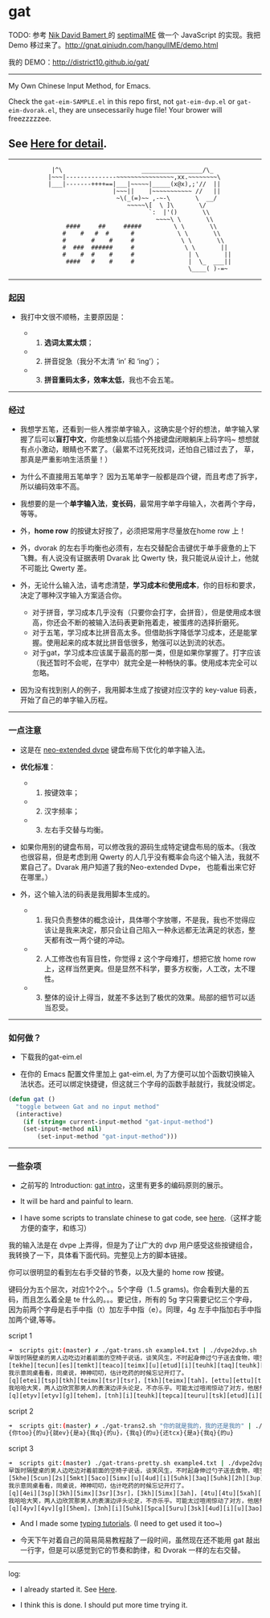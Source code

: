gat
===


TODO: 参考 [Nik David Bamert ](http://ndb.io/) 的 [septimaIME](http://ndb.io/#!projects/septimaIME) 做一个 JavaScript 的实现。我把 Demo 移过来了。http://gnat.qiniudn.com/hangulIME/demo.html

我的 DEMO：<http://district10.github.io/gat/>

---

My Own Chinese Input Method, for Emacs.

Check the `gat-eim-SAMPLE.el` in this repo first, not `gat-eim-dvp.el` or `gat-eim-dvorak.el`, they are unsecessarily huge file! Your brower will freezzzzzee.

## See [Here for detail][misc-gat].

---

```
            |^\                      _________________/\_
           |~~~|--------------~~~~~~~~~~~~~~~~,xx.~~~~~~~~\
           |___|-------++++==|___|~~~~~|_____(x@x),;'//  ||
                             |~~~||    |~~~~~~~~~~~ //   ||
                              ~\(_(=)~~ ,-~-\       \  __/
                                 ~~~~~\[  \ ]\       \/
                                       `:  |'()       \\
                                         ~~~~\ \       \\
                ####     ##     #####         \ \       \\
               #    #   #  #      #            \ \       \\
               #       #    #     #             \ \       \\
               #  ###  ######     #              \ \       ||
               #    #  #    #     #               | \       ||
                ####   #    #     #               |  \_  ___||
                                                  \____( )-=~
```


---

### 起因

- 我打中文很不顺畅，主要原因是：

	 - 1. **选词太累太烦**；
	 - 2. 拼音捉急（我分不太清 ‘in’ 和 ‘ing’）；
	 - 3. **拼音重码太多，效率太低**，我也不会五笔。


---

### 经过

- 我想学五笔，还看到一些人推崇单字输入，这确实是个好的想法，单字输入掌握了后可以**盲打中文**，你能想象以后插个外接键盘闭眼躺床上码字吗~ 想想就有点小激动，眼睛也不累了。（最累不过死死找词，还怕自己错过去了， 草，那真是严重影响生活质量！）

- 为什么不直接用五笔单字？ 因为五笔单字一般都是四个键，而且考虑了拆字，所以编码效率不高。

- 我想要的是一个**单字输入法**，**变长码**，最常用字单字母输入，次者两个字母，等等。

- 外，**home row** 的按键太好按了，必须把常用字尽量放在home row 上！

- 外，dvorak 的左右手均衡也必须有，左右交替配合击键优于单手疲惫的上下飞舞。有人说没有证据表明 Dvarak 比 Qwerty 快，我只能说从设计上，他就不可能比 Qwerty 差。

- 外，无论什么输入法，请考虑清楚，**学习成本**和**使用成本**，你的目标和要求，决定了哪种汉字输入方案适合你。
     - 对于拼音，学习成本几乎没有（只要你会打字，会拼音），但是使用成本很高，你还会不断的被输入法码表更新拖着走，被蛋疼的选择折磨死。
     - 对于五笔，学习成本比拼音高太多。但借助拆字降低学习成本，还是能掌握。使用起来的成本就比拼音低很多，勉强可以达到流的状态。
	 - 对于gat，学习成本应该属于最高的那一类，但是如果你掌握了。打字应该（我还暂时不会呢，在学中）就完全是一种畅快的事。使用成本完全可以忽略。

- 因为没有找到别人的例子，我用脚本生成了按键对应汉字的 key-value 码表，开始了自己的单字输入历程。



---

### 一点注意

- 这是在 [neo-extended dvpe][neo-dvpe] 键盘布局下优化的单字输入法。

- **优化标准**：
    - 1. 按键效率；
    - 2. 汉字频率；
    - 3. 左右手交替与均衡。

- 如果你用别的键盘布局，可以修改我的源码生成特定键盘布局的版本。（我改也很容易，但是考虑到用 Qwerty 的人几乎没有概率会鸟这个输入法，我就不累自己了。Dvarak 用户知道了我的Neo-extended Dvpe， 也能看出来它好在哪里。）

- 外，这个输入法的码表是我用脚本生成的。
    - 1. 我只负责整体的概念设计，具体哪个字放哪，不是我，我也不觉得应该让是我来决定，那只会让自己陷入一种永远都无法满足的状态，整天都有改一两个键的冲动。
    - 2. 人工修改也有盲目性，你觉得 z 这个字母难打，想把它放 home row 上，这样当然更爽。但是显然不科学，要多方权衡，人工改，太不理性。
    - 3. 整体的设计上得当，就差不多达到了极优的效果。局部的细节可以适当忍受。


---

### 如何做？

- 下载我的gat-eim.el

- 在你的 Emacs 配置文件里加上 gat-eim.el, 为了方便可以加个函数切换输入法状态。还可以绑定快捷键，但这就三个字母的函数手敲就行，我就没绑定。

``` lisp
(defun gat ()
  "toggle between Gat and no input method"
  (interactive)
    (if (string= current-input-method "gat-input-method")
	(set-input-method nil)
        (set-input-method "gat-input-method")))
```



---

### 一些杂项

- 之前写的 Introduction: [gat intro][gat-intro]，这里有更多的编码原则的展示。

- It will be hard and painful to learn.

- I have some scripts to translate chinese to gat code, see [here][gat-trans].（这样才能方便的查字，和练习）

我的输入法是在 dvpe 上弄得，但是为了让广大的 dvp 用户感受这些按键组合，我转换了一下，具体看下面代码。完整见上方的脚本链接。

你可以很明显的看到左右手交替的节奏，以及大量的 home row 按键。

键码分为五个层次，对应1个2个。。5个字母（1..5 grams)。你会看到大量的五码，而且怎么着全是 te 什么的。。。要记住，所有的 5g 字只需要记忆三个字母，因为前两个字母是右手中指（t）加左手中指（e）。同理，4g 左手中指加右手中指加两个键,等等。

script 1

``` bash
➜  scripts git:(master) ✗ ./gat-trans.sh example4.txt | ./dvpe2dvp.sh
早饭时隔壁桌的男人边吃边对着前面的空椅子说话，谈笑风生，不时起身伸过勺子送去食物，喂空气，好像哑剧。
[tekhe][tecun][es][temkt][teaco][teimx][u][etud][i][teuhk][taq][teuhk][eh][tup][tsi][thk][u][ette][tetia][thx][tah][etmp]，[teuhu][tehem][tetut][ec]，[x][es][trx][etxc][teutx][tuc][teits][thx][tgq][thh][teose][tha]，[tesip][ette][etao]，[txa][tehon][tehhi][etab]。
我示意同桌看看，同桌说，神神叨叨，估计吃药的时候忘记开灯了。
[q][etei][tsp][tkh][teimx][tsr][tsr]，[tkh][teimx][tah]，[ettu][ettu][texah][texah]，[etwj][tsh][taq][teusa][u][es][tenoh][tetxm][etrp][tni][teohp][n]。
我哈哈大笑，两人边欣赏那男人的表演边评头论足，不亦乐乎。可能太过喧闹惊动了对方，他居然放下餐具径直冲我们走来。
[q][etyv][etyv][g][tehem]，[tnh][i][teuhk][tepca][teuru][tsk][etud][i][u][tao][tpv][teuhk][tps][etua][tkp][teete]，[x][etjh][tpd][teahk]。[ea][eu][tehet][tuc][terre][teheo][etmq][tur][n][eh][tuh]，[p][tqn][tho][etuk][tih][tearu][ethp][etij][etso][toq][q][y][teuse][er]。
```

script 2

``` bash
➜  scripts git:(master) ✗ ./gat-trans2.sh "你的就是我的，我的还是我的" | ./dvpe2dvp.sh
{你too}{的u}{就ev}{是a}{我q}{的u}，{我q}{的u}{还tcx}{是a}{我q}{的u}
```

script 3

``` bash
➜  scripts git:(master) ./gat-trans-pretty.sh example4.txt | ./dvpe2dvp.sh
早饭时隔壁桌的男人边吃边对着前面的空椅子说话，谈笑风生，不时起身伸过勺子送去食物，喂空气，好像哑剧。
[5khe][5cun][2s][5mkt][5aco][5imx][u][4ud][i][5uhk][3aq][5uhk][2h][3up][3si][3hk][u][4te][5tia][3hx][3ah][4mp]，[5uhu][5hem][5tut][2c]，[x][2s][3rx][4xc][5utx][3uc][5its][3hx][3gq][3hh][5ose][3ha]，[5sip][4te][4ao]，[3xa][5hon][5hhi][4ab]。
我示意同桌看看，同桌说，神神叨叨，估计吃药的时候忘记开灯了。
[q][4ei][3sp][3kh][5imx][3sr][3sr]，[3kh][5imx][3ah]，[4tu][4tu][5xah][5xah]，[4wj][3sh][3aq][5usa][u][2s][5noh][5txm][4rp][3ni][5ohp][n]。
我哈哈大笑，两人边欣赏那男人的表演边评头论足，不亦乐乎。可能太过喧闹惊动了对方，他居然放下餐具径直冲我们走来。
[q][4yv][4yv][g][5hem]，[3nh][i][5uhk][5pca][5uru][3sk][4ud][i][u][3ao][3pv][5uhk][3ps][4ua][3kp][5ete]，[x][4jh][3pd][5ahk]。[2a][2u][5het][3uc][5rre][5heo][4mq][3ur][n][2h][3uh]，[p][3qn][3ho][4uk][3ih][5aru][4hp][4ij][4so][3oq][q][y][5use][2r]。
```


- And I made some [typing tutorials][tutorials]. (I need to get used it too~)

- 今天下午对着自己的简易简易教程敲了一段时间，虽然现在还不能用 gat 敲出一行字，但是可以感觉到它的节奏和韵律，和 Dvorak 一样的左右交替。



---

log:

 - I already started it. See [Here][misc-gat].

 - I think this is done. I should put more time trying it.


[gat-eim]: https://github.com/district10/dotfiles/tree/master/emacs/dot_emacs.d/gat-eim.el
[misc-gat]: https://github.com/district10/misc/tree/master/gen-gat
[gat-intro]: https://github.com/district10/misc/blob/master/gen-gat/README.txt
[gat-trans]: https://github.com/district10/dotfiles/tree/master/scripts
[tutorials]: https://github.com/district10/misc/tree/master/typing-zh
[neo-dvpe]: https://github.com/district10/neo_keyboard_layout
